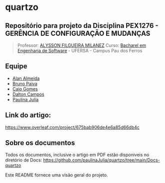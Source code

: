 # quartzo
## Repositório para projeto da Disciplina PEX1276 - GERÊNCIA DE CONFIGURAÇÃO E MUDANÇAS 

> Professor: [ALYSSON FILGUEIRA MILANEZ](https://sigaa.ufersa.edu.br/sigaa/public/docente/portal.jsf?siape=1090203)
Curso: [Bacharel em Engenharia de Software](https://engsoftwarepaudosferros.ufersa.edu.br/apresentacao/) - UFERSA - Campus Pau dos Ferros

## Equipe

- [Alan Almeida](https://github.com/AlanTddy)
- [Bruno Paiva](https://github.com/brunopaiva1)
- [Caio Gomes](https://github.com/tobelikecaio)
- [Dalton Campos](https://github.com/daltonfcampos)
- [Paulina Julia](https://github.com/paulinaJulia)

## Link do artigo: 
https://www.overleaf.com/project/675bab906de4e6a85d66db4c

## Sobre os documentos
Todos os documentos, inclusive o artigo em PDF estão disponiveis no diretório de Docs:  https://github.com/paulinaJulia/quartzo/tree/main/Docs-quartzo

Este README fornece uma visão geral do projeto.
